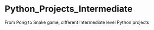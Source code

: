 # Python_Projects_Intermediate
From Pong to Snake game, different Intermediate level Python projects
